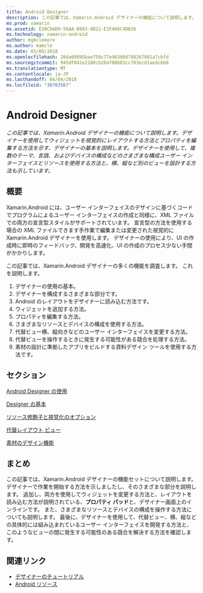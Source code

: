 ```yaml
---
title: Android Designer
description: この記事では、Xamarin.Android デザイナーの機能について説明します。 デザイナーを使用してウィジェットを視覚的にレイアウトする方法とプロパティを編集する方法を示す、デザイナーの基本を説明します。 デザイナーを使用して、複数のテーマ、言語、およびデバイスの構成などのさまざまな構成ユーザー インターフェイスとリソースを使用する方法と、横、縦など別のビューを設計する方法も示しています。
ms.prod: xamarin
ms.assetid: E38C9AD9-56AA-B983-8B21-E1F466C4DB36
ms.technology: xamarin-android
author: mgmclemore
ms.author: mamcle
ms.date: 03/09/2018
ms.openlocfilehash: 20da09895bae759c77e96300d798267881a7cbfd
ms.sourcegitcommit: 945df041e2180cb20af08b83cc703ecd1aedc6b0
ms.translationtype: MT
ms.contentlocale: ja-JP
ms.lasthandoff: 04/04/2018
ms.locfileid: "30763567"
---
```

# <a name="android-designer"></a>Android Designer

_この記事では、Xamarin.Android デザイナーの機能について説明します。デザイナーを使用してウィジェットを視覚的にレイアウトする方法とプロパティを編集する方法を示す、デザイナーの基本を説明します。デザイナーを使用して、複数のテーマ、言語、およびデバイスの構成などのさまざまな構成ユーザー インターフェイスとリソースを使用する方法と、横、縦など別のビューを設計する方法も示しています。_


## <a name="overview"></a>概要

Xamarin.Android には、ユーザー インターフェイスのデザインに基づくコードでプログラムによるユーザー インターフェイスの作成と同様に、XML ファイルでの両方の宣言型スタイルがサポートされています。
宣言型の方法を使用する場合の XML ファイルできます手作業で編集または変更された視覚的に Xamarin.Android デザイナーを使用します。 デザイナーの使用により、UI の作成時に即時のフィードバック、開発を高速化、UI の作成のプロセス少ない手間がかかりします。

この記事では、Xamarin.Android デザイナーの多くの機能を調査します。 これを説明します。

1.  デザイナーの使用の基本。
2.  デザイナーを構成するさまざまな部分です。
3.  Android のレイアウトをデザイナーに読み込む方法です。
4.  ウィジェットを追加する方法。
5.  プロパティを編集する方法。
6.  さまざまなリソースとデバイスの構成を使用する方法。
7.  代替ビュー横、縦向きなどのユーザー インターフェイスを変更する方法。 
8.  代替ビューを操作するときに発生する可能性がある競合を処理する方法。 
9.  素材の設計に準拠したアプリをビルドする資料デザイン ツールを使用する方法です。



## <a name="sections"></a>セクション

 [Android Designer の使用](~/android/user-interface/android-designer/designer-walkthrough.md)

 [Designer の基本](~/android/user-interface/android-designer/designer-basics.md)

 [リソース修飾子と視覚化のオプション](~/android/user-interface/android-designer/resource-qualifiers.md)

 [代替レイアウト ビュー](~/android/user-interface/android-designer/alternative-layout-views.md)

 [素材のデザイン機能](~/android/user-interface/android-designer/material-design-features.md)



## <a name="summary"></a>まとめ

この記事では、Xamarin.Android デザイナーの機能セットについて説明します。 デザイナーで作業を開始する方法を示しましたし、そのさまざまな部分を説明します。 追加し、両方を使用してウィジェットを変更する方法と、レイアウトを読み込む方法が説明されている、**プロパティ パッド**と、デザイナー画面上のインラインです。 また、さまざまなリソースとデバイスの構成を操作する方法についても説明します。 最後に、デザイナーを使用して、代替ビュー、横、縦などの具体的には組み込まれているユーザー インターフェイスを開発する方法と、このようなビューの間に発生する可能性のある競合を解決する方法を確認します。 



## <a name="related-links"></a>関連リンク

- [デザイナーのチュートリアル](~/android/user-interface/android-designer/designer-walkthrough.md)
- [Android リソース](~/android/app-fundamentals/resources-in-android/index.md)
